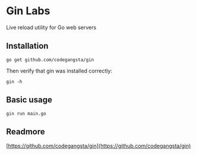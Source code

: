 # Gin Labs
Live reload utility for Go web servers


## Installation
```
go get github.com/codegangsta/gin
```

Then verify that gin was installed correctly:
```
gin -h
```

## Basic usage
```
gin run main.go
```

## Readmore
[https://github.com/codegangsta/gin](https://github.com/codegangsta/gin)